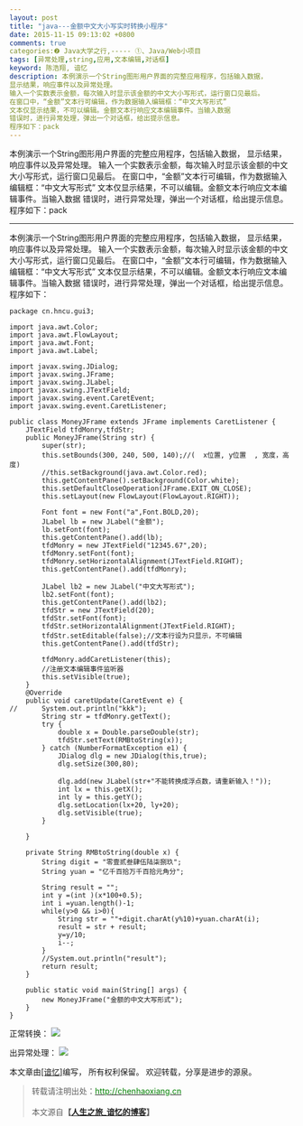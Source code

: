```yaml
---
layout: post
title: "java---金额中文大小写实时转换小程序"
date: 2015-11-15 09:13:02 +0800
comments: true
categories:❷ Java大学之行,----- ①、Java/Web小项目
tags: [异常处理,string,应用,文本编辑,对话框]
keyword: 陈浩翔, 谙忆
description: 本例演示一个String图形用户界面的完整应用程序，包括输入数据， 
显示结果，响应事件以及异常处理。 
输入一个实数表示金额，每次输入时显示该金额的中文大小写形式，运行窗口见最后。 
在窗口中，“金额”文本行可编辑，作为数据输入编辑框：“中文大写形式” 
文本仅显示结果，不可以编辑。金额文本行响应文本编辑事件。当输入数据 
错误时，进行异常处理，弹出一个对话框，给出提示信息。 
程序如下：pack 
---
```



本例演示一个String图形用户界面的完整应用程序，包括输入数据， 
显示结果，响应事件以及异常处理。 
输入一个实数表示金额，每次输入时显示该金额的中文大小写形式，运行窗口见最后。 
在窗口中，“金额”文本行可编辑，作为数据输入编辑框：“中文大写形式” 
文本仅显示结果，不可以编辑。金额文本行响应文本编辑事件。当输入数据 
错误时，进行异常处理，弹出一个对话框，给出提示信息。 
程序如下：pack
<!-- more -->
----------

本例演示一个String图形用户界面的完整应用程序，包括输入数据，
显示结果，响应事件以及异常处理。
输入一个实数表示金额，每次输入时显示该金额的中文大小写形式，运行窗口见最后。
在窗口中，“金额”文本行可编辑，作为数据输入编辑框：“中文大写形式”
文本仅显示结果，不可以编辑。金额文本行响应文本编辑事件。当输入数据
错误时，进行异常处理，弹出一个对话框，给出提示信息。
程序如下：
```
package cn.hncu.gui3;

import java.awt.Color;
import java.awt.FlowLayout;
import java.awt.Font;
import java.awt.Label;

import javax.swing.JDialog;
import javax.swing.JFrame;
import javax.swing.JLabel;
import javax.swing.JTextField;
import javax.swing.event.CaretEvent;
import javax.swing.event.CaretListener;

public class MoneyJFrame extends JFrame implements CaretListener {
    JTextField tfdMonry,tfdStr;	
	public MoneyJFrame(String str) {
		super(str);
		this.setBounds(300, 240, 500, 140);//(  x位置, y位置  , 宽度，高度)
		//this.setBackground(java.awt.Color.red);
		this.getContentPane().setBackground(Color.white);
		this.setDefaultCloseOperation(JFrame.EXIT_ON_CLOSE);
		this.setLayout(new FlowLayout(FlowLayout.RIGHT));
		
		Font font = new Font("a",Font.BOLD,20);
		JLabel lb = new JLabel("金额");
		lb.setFont(font);
		this.getContentPane().add(lb);
		tfdMonry = new JTextField("12345.67",20);
		tfdMonry.setFont(font);
		tfdMonry.setHorizontalAlignment(JTextField.RIGHT);
		this.getContentPane().add(tfdMonry);
		
		JLabel lb2 = new JLabel("中文大写形式");
		lb2.setFont(font);
		this.getContentPane().add(lb2);
		tfdStr = new JTextField(20);
		tfdStr.setFont(font);
		tfdStr.setHorizontalAlignment(JTextField.RIGHT);
		tfdStr.setEditable(false);//文本行设为只显示，不可编辑
		this.getContentPane().add(tfdStr);
		
		tfdMonry.addCaretListener(this);
		//注册文本编辑事件监听器
		this.setVisible(true);
	}
	@Override
	public void caretUpdate(CaretEvent e) {
//		System.out.println("kkk");
		String str = tfdMonry.getText();
		try {
			double x = Double.parseDouble(str);
			tfdStr.setText(RMBtoString(x));
		} catch (NumberFormatException e1) {
			JDialog dlg = new JDialog(this,true);
			dlg.setSize(300,80);
			
			dlg.add(new JLabel(str+"不能转换成浮点数，请重新输入！"));
			int lx = this.getX();
			int ly = this.getY();
			dlg.setLocation(lx+20, ly+20);
			dlg.setVisible(true);
		}
		
	}

	private String RMBtoString(double x) {
		String digit = "零壹贰叁肆伍陆柒捌玖";
		String yuan = "亿千百拾万千百拾元角分";
		
		String result = "";
		int y =(int )(x*100+0.5);
		int i =yuan.length()-1;
		while(y>0 && i>0){
			String str = ""+digit.charAt(y%10)+yuan.charAt(i);
			result = str + result;
			y=y/10;
			i--;
		}
		//System.out.println("result");
		return result;
	}

	public static void main(String[] args) {
		new MoneyJFrame("金额的中文大写形式");
	}
}

```
正常转换：
![](http://img.blog.csdn.net/20151115210349600)

出异常处理：
![](http://img.blog.csdn.net/20151115210359816)

本文章由<a href="http://chenhaoxiang.cn/">[谙忆]</a>编写， 所有权利保留。 
欢迎转载，分享是进步的源泉。
<blockquote cite='陈浩翔'>
<p background-color='#D3D3D3'>转载请注明出处：<a href='http://chenhaoxiang.cn'><font color="green">http://chenhaoxiang.cn</font></a><br><br>
本文源自<strong>【<a href='http://chenhaoxiang.cn' target='_blank'>人生之旅_谙忆的博客</a>】</strong></p>
</blockquote>
